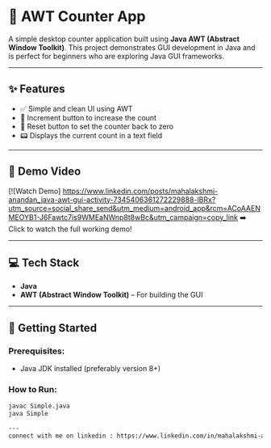 
# 🧮 AWT Counter App

A simple desktop counter application built using **Java AWT (Abstract Window Toolkit)**. This project demonstrates GUI development in Java and is perfect for beginners who are exploring Java GUI frameworks.

---

## ✨ Features

- ✅ Simple and clean UI using AWT
- 🔢 Increment button to increase the count
- 🔁 Reset button to set the counter back to zero
- 📟 Displays the current count in a text field

---



## 🎥 Demo Video

[![Watch Demo] https://www.linkedin.com/posts/mahalakshmi-anandan_java-awt-gui-activity-7345406361272229888-lBRx?utm_source=social_share_send&utm_medium=android_app&rcm=ACoAAENMEOYB1-J6Fawtc7is9WMEaNWnp8t8wBc&utm_campaign=copy_link
➡️ Click to watch the full working demo!

---

## 💻 Tech Stack

- **Java**
- **AWT (Abstract Window Toolkit)** – For building the GUI

---

## 🚀 Getting Started

### Prerequisites:
- Java JDK installed (preferably version 8+)

### How to Run:

```bash
javac Simple.java
java Simple

---
connect with me on linkedin : https://www.linkedin.com/in/mahalakshmi-anandan
